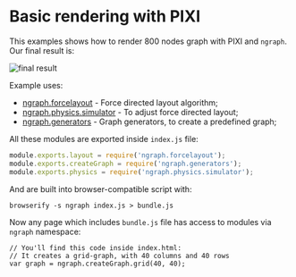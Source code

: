 # Basic rendering with PIXI

This examples shows how to render 800 nodes graph with PIXI and `ngraph`. Our final result is:

![final result](https://raw.github.com/anvaka/ngraph/master/examples/pixi.js/01%20-%20Basic/media/Result.png)

Example uses:

* [ngraph.forcelayout](https://github.com/anvaka/ngraph.forcelayout) - Force directed layout algorithm;
* [ngraph.physics.simulator](https://github.com/anvaka/ngraph.physics.simulator) - To adjust force directed layout;
* [ngraph.generators](https://github.com/anvaka/ngraph.generators) -  Graph generators, to create a predefined graph;

All these modules are exported inside `index.js` file:

``` js
module.exports.layout = require('ngraph.forcelayout');
module.exports.createGraph = require('ngraph.generators');
module.exports.physics = require('ngraph.physics.simulator');
```

And are built into browser-compatible script with:

```
browserify -s ngraph index.js > bundle.js
```

Now any page which includes `bundle.js` file has access to modules via `ngraph`
namespace:

```
// You'll find this code inside index.html:
// It creates a grid-graph, with 40 columns and 40 rows
var graph = ngraph.createGraph.grid(40, 40);
```

